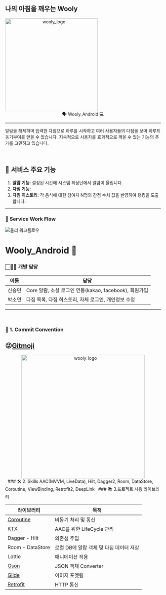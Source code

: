 ## 나의 아침을 깨우는 Wooly

<div align="center" style="display:flex;">
	<img width="300" height="300" alt="wooly_logo" src="https://user-images.githubusercontent.com/43838030/114301612-9b230180-9b00-11eb-889e-dd7981d2a5ae.png">
</div>
<div align="center">
🗣 Wooly_Android 💻
</div>

---
알람을 해제하며 입력한 다짐으로 하루를 시작하고 여러 사용자들의 다짐을 보며 하루의 동기부여를 얻을 수 있습니다. 지속적으로 사용자를 효과적으로 깨울 수 있는 기능의 추가를 고민하고 있습니다. <br> 

&nbsp;

## 💜 서비스 주요 기능
  1. **알람 기능**: 설정된 시간에 시스템 최상단에서 알람이 울립니다. 
  2. **다짐 기능**: 
  3. **다짐 히스토리**: 각 음식에 대한 참여자 N명의 감정 수치 값을 반영하여 랭킹을 도출합니다. 

------

### 📄 Service Work Flow
![울리 워크플로우](https://user-images.githubusercontent.com/43838030/116832295-71d12f00-abef-11eb-8188-43c94fdac2ac.JPG)

# Wooly_Android :loudspeaker:

### 🏻👨‍👧 개발 담당

| 이름                                                  | 담당                                                    |
| ------------------------------------------------------------ | ------------------------------------------------------- |
| 신승민 | Core 알람,  소셜 로그인 연동(kakao, facebook), 회원가입 |
| 박소연 | 다짐 목록, 다짐 히스토리, 자체 로그인, 개인정보 수정 |

---
&nbsp;
### 🔀 1. Commit Convention
## 😜[Gitmoji](https://gitmoji.dev/)
<div align="center"><img width="400" height="400" alt="wooly_logo" src="https://user-images.githubusercontent.com/43838030/116831425-49930180-abea-11eb-89af-e0780b88e0d1.JPG"></div>
<!--| 이름                                                  | 담당                                                    |
| ------------------------------------------------------------ | ------------------------------------------------------- |
| 신승민 | Core 알람,  소셜 로그인 연동(kakao, facebook), 회원가입 |
| 박소연 | 다짐 목록, 다짐 히스토리, 자체 로그인, 개인정보 수정 |-->
&nbsp;
### 🛠 2. Skills
AAC(MVVM, LiveData), Hilt, Dagger2, Room, DataStore, Coroutine, ViewBinding, Retrofit2, DeepLink
&nbsp;
### 📚 3.프로젝트 사용 라이브러리

| 라이브러리                                                   | 목적                                                    |
| ------------------------------------------------------------ | ------------------------------------------------------- |
| [Coroutine](https://developer.android.com/topic/libraries/architecture/coroutines) | 비동기 처리 및 통신 |
| [KTX](https://developer.android.com/kotlin/ktx?hl=ko) | AAC를 위한 LifeCycle 관리 |
| Dagger - Hilt | 의존성 주입 |
| Room - DataStore | 로컬 DB에 알람 객체 및 다짐 데이터 저장  |
| Lottie | 애니메이션 적용 |
| [Gson](https://github.com/google/gson) | JSON 객체 Converter |
| [Glide](https://github.com/bumptech/glide) | 이미지 포멧팅 |
| [Retrofit](https://square.github.io/retrofit/) | HTTP 통신 |

<!--
### 📚 2. Activity 구조

|                  Activity   |                 Description   |
| ----------------------------------- | ------------------------------------------- |
| MainActivity  |  앱의 메인 화면    |
| MakeUrlActivity  | 그룹의 입장 코드 생성 |
| JoinActivity  |  입장코드를 입력하여 그룹에 참여  |
| PreferenceCheckActivity  | 사용자의 메뉴 선호도 조사를 진행(호불호 메뉴 1개씩 입력)   |
| WaitingActivity  | 그룹 참여 인원의 진행 싱크를 맞추기 위한 대기페이지  |
| EmotionAnalysisActivity  |  입력된 메뉴 기반으로 CBF알고리즘을 통해 추천된 10개의 메뉴에 대한 감정 분석을 진행 |
| RankingActivity  |  그룹의 사용자가 좋아할만한 10개 메뉴의 랭킹 도출 |
| MapActivity  | 현재 위치 기반으로 해당 메뉴를 판매하는 주변 음식점 위치 정보를 보여줌 |
| ChartActivity  | 사용자들의 호불호 분석 결과를  |
-->
